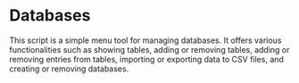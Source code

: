 Databases
=========

This script is a simple menu tool for managing databases.
It offers various functionalities such as showing tables, adding or removing tables, adding or removing entries from tables, importing or exporting data to CSV files, and creating or removing databases.
